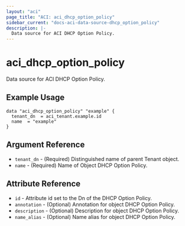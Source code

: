 ```yaml
---
layout: "aci"
page_title: "ACI: aci_dhcp_option_policy"
sidebar_current: "docs-aci-data-source-dhcp_option_policy"
description: |-
  Data source for ACI DHCP Option Policy.
---
```


# aci_dhcp_option_policy

Data source for ACI DHCP Option Policy.

## Example Usage

```hcl
data "aci_dhcp_option_policy" "example" {
  tenant_dn  = aci_tenant.example.id
  name  = "example"
}
```

## Argument Reference

- `tenant_dn` - (Required) Distinguished name of parent Tenant object.
- `name` - (Required) Name of Object DHCP Option Policy.

## Attribute Reference

- `id` - Attribute id set to the Dn of the DHCP Option Policy.
- `annotation` - (Optional) Annotation for object DHCP Option Policy.
- `description` - (Optional) Description for object DHCP Option Policy.
- `name_alias` - (Optional) Name alias for object DHCP Option Policy.
